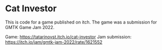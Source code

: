 # Cat Investor

This is code for a game published on itch.  The game was a submission for GMTK Game Jam 2022.

Game: https://tatarinovst.itch.io/cat-investor
Jam submission: https://itch.io/jam/gmtk-jam-2022/rate/1621552
